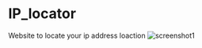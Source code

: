 # IP_locator
Website to locate your ip address loaction
![screenshot1](https://github.com/alikthehacker/IP_locator/blob/master/images/screenshot1.jpg)
